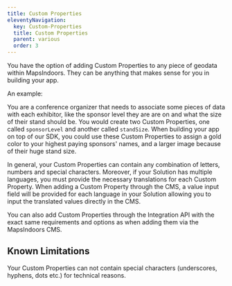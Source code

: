 ```yaml
---
title: Custom Properties
eleventyNavigation:
  key: Custom-Properties
  title: Custom Properties
  parent: various
  order: 3
---
```


You have the option of adding Custom Properties to any piece of geodata within MapsIndoors. They can be anything that makes sense for you in building your app.

An example:

You are a conference organizer that needs to associate some pieces of data with each exhibitor, like the sponsor level they are are on and what the size of their stand should be. You would create two Custom Properties, one called `sponsorLevel` and another called `standSize`. When building your app on top of our SDK, you could use these Custom Properties to assign a gold color to your highest paying sponsors' names, and a larger image because of their huge stand size.

In general, your Custom Properties can contain any combination of letters, numbers and special characters. Moreover, if your Solution has multiple languages, you must provide the necessary translations for each Custom Property. When adding a Custom Property through the CMS, a value input field will be provided for each language in your Solution allowing you to input the translated values directly in the CMS.

You can also add Custom Properties through the Integration API with the exact same requirements and options as when adding them via the MapsIndoors CMS.

## Known Limitations

Your Custom Properties can not contain special characters (underscores, hyphens, dots etc.) for technical reasons.

